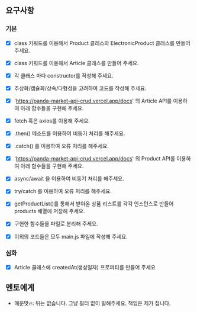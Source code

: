 ## 요구사항

### 기본
- [x] class 키워드를 이용해서 Product 클래스와 ElectronicProduct 클래스를 만들어 주세요.
- [x] class 키워드를 이용해서 Article 클래스를 만들어 주세요.
- [x] 각 클래스 마다 constructor를 작성해 주세요.
- [x] 추상화/캡슐화/상속/다형성을 고려하여 코드를 작성해 주세요.
- [x] 'https://panda-market-api-crud.vercel.app/docs' 의 Article API를 이용하여 아래 함수들을 구현해 주세요.
- [x] fetch 혹은 axios를 이용해 주세요.
- [x] .then() 메소드를 이용하여 비동기 처리를 해주세요.
- [x] .catch() 를 이용하여 오류 처리를 해주세요.
- [x] 'https://panda-market-api-crud.vercel.app/docs' 의 Product API를 이용하여 아래 함수들을 구현해 주세요.
- [x] async/await 을 이용하여 비동기 처리를 해주세요.
- [x] try/catch 를 이용하여 오류 처리를 해주세요.
- [x] getProductList()를 통해서 받아온 상품 리스트를 각각 인스턴스로 만들어  products 배열에 저장해 주세요.
- [x] 구현한 함수들을 파일로 분리해 주세요.
- [x] 이외의 코드들은 모두 main.js 파일에 작성해 주세요.


### 심화
- [x] Article 클래스에 createdAt(생성일자) 프로퍼티를 만들어 주세요


## 멘토에게
- 매운맛🔥: 뒤는 없습니다. 그냥 필터 없이 말해주세요. 책임은 제가 집니다.

